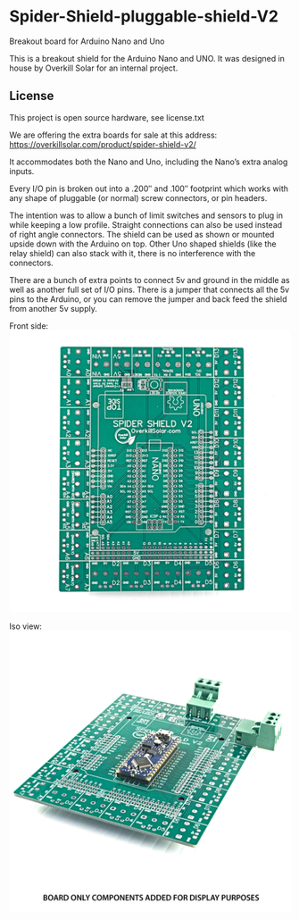 # Spider-Shield-pluggable-shield-V2
Breakout board for Arduino Nano and Uno


This is a breakout shield for the Arduino Nano and UNO.
It was designed in house by Overkill Solar for an internal project.    

## License
This project is open source hardware, see license.txt

We are offering the extra boards for sale at this address: https://overkillsolar.com/product/spider-shield-v2/

It accommodates both the Nano and Uno, including the Nano’s extra analog inputs.

Every I/O pin is broken out into a .200″ and .100″ footprint which works with any shape of pluggable (or normal) screw connectors, or pin headers.

The intention was to allow a bunch of limit switches and sensors to plug in while keeping a low profile. Straight connections can also be used instead of right angle connectors. The shield can be used as shown or mounted upside down with the Arduino on top. Other Uno shaped shields (like the relay shield) can also stack with it, there is no interference with the connectors.

There are a bunch of extra points to connect 5v and ground in the middle as well as another full set of I/O pins. There is a jumper that connects all the 5v pins to the Arduino, or you can remove the jumper and back feed the shield from another 5v supply.

Front side:    
![front side photo](spider_shield_v2.jpg)


Iso view:     
![iso view](spider_shield_v2_iso.jpg)
